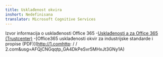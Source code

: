 ```yaml
---
title: Usklađenost okvira
inshort: Nedefinisana
translator: Microsoft Cognitive Services
---
```


Izvor informacija o usklađenosti Office 365
-[Usklađenosti a za Office 365 (Trustcenter)](https://products.office.com/en-us/business/office-365-trust-center-compliance-certifications)
-[Office365 usklađenosti okvir za industrijske standarde i propise (PDF)](http://1.comhttp: / / 2.com&usg=AFQjCNGqqtp_GA4DkPeSvr5MHxJt3GNy1A)

